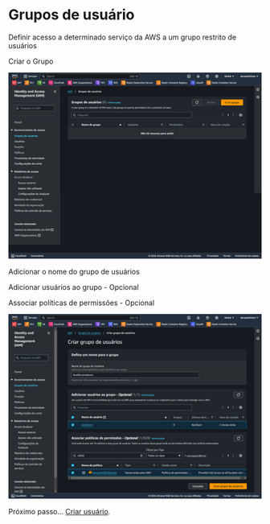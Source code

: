 # Grupos de usuário

Definir acesso a determinado serviço da AWS a um grupo restrito de usuários

Criar o Grupo

<div align="center">

![Grupo de Usuários](../images/grupo.png)

</div>

Adicionar o nome do grupo de usuários

Adicionar usuários ao grupo - Opcional

Associar políticas de permissões - Opcional

<div align="center">

![Grupo de Usuários](../images/bucket-producao.png)

</div>

Próximo passo... [Criar usuário](../usuario/criar.md).
